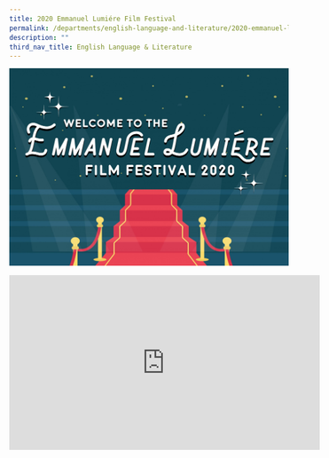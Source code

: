```yaml
---
title: 2020 Emmanuel Lumiére Film Festival
permalink: /departments/english-language-and-literature/2020-emmanuel-lumiere-film-festival/
description: ""
third_nav_title: English Language & Literature
---
```




![](/images/ELFF%20Welcome%20copy%201.jpeg)

<iframe width="560" height="315" src="https://www.youtube.com/embed/QIdebHNRUew" title="YouTube video player" frameborder="0" allow="accelerometer; autoplay; clipboard-write; encrypted-media; gyroscope; picture-in-picture; web-share" allowfullscreen></iframe>